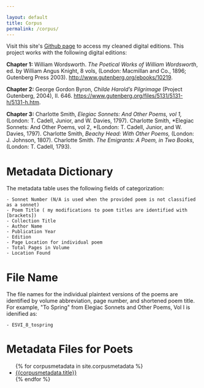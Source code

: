 ```yaml
---

layout: default
title: Corpus
permalink: /corpus/
---
```


Visit this site's [Github page](https://github.com/HornerHolly/dissertation/tree/main/Corpus) to access my cleaned digital editions. This project works with the following digital editions:

**Chapter 1:**
    William Wordsworth. *The Poetical Works of William Wordsworth*, ed. by William Angus Knight, 8 vols, (London: Macmillan and Co., 1896; Gutenberg Press 2003). http://www.gutenberg.org/ebooks/10219. 

**Chapter 2:**
    George Gordon Byron, *Childe Harold’s Pilgrimage* (Project Gutenberg, 2004), II. 646. https://www.gutenberg.org/files/5131/5131-h/5131-h.htm. 

**Chapter 3:**
    Charlotte Smith, *Elegiac Sonnets: And Other Poems, vol 1,* (London: T. Cadell, Junior, and W. Davies, 1797).
    Charlotte Smith, *Elegiac Sonnets: And Other Poems, vol 2, *(London: T. Cadell, Junior, and W. Davies, 1797).
    Charlotte Smith, *Beachy Head: With Other Poems,* (London: J. Johnson, 1807).
    Charlotte Smith. *The Emigrants: A Poem, in Two Books*, (London: T. Cadell, 1793). 

# Metadata Dictionary
The metadata table uses the following fields of categorization:

    - Sonnet Number (N/A is used when the provided poem is not classified as a sonnet)
    - Poem Title ( my modifications to poem titles are identified with [brackets])
    - Collection Title
    - Author Name
    - Publication Year
    - Edition
    - Page Location for individual poem
    - Total Pages in Volume
    - Location Found

# File Name
The file names for the individual plaintext versions of the poems are identified by volume abbreviation, page number, and shortened poem title. For example, "To Spring" from Elegiac Sonnets and Other Poems, Vol I is idenified as:

    - ESVI_8_tospring
    
# Metadata  Files for Poets
<ul>
{% for corpusmetadata in site.corpusmetadata %}
<li>
<a href="{{site.baseurl}}/{{corpusmetadata.permalink}}">
{{corpusmetadata.title}} 
</a>
</li>
{% endfor %}
</ul>
